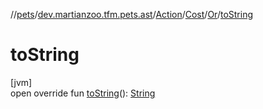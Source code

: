 //[pets](../../../../../index.md)/[dev.martianzoo.tfm.pets.ast](../../../index.md)/[Action](../../index.md)/[Cost](../index.md)/[Or](index.md)/[toString](to-string.md)

# toString

[jvm]\
open override fun [toString](to-string.md)(): [String](https://kotlinlang.org/api/latest/jvm/stdlib/kotlin/-string/index.html)
